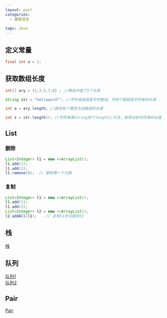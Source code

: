 ```yaml
---
layout: post
categories:
  - 编程语言
  
tags: Java
---
```


## 定义常量
```java
final int a = 1; 
```

## 获取数组长度
```java
int[] ary = {1,3,5,7,8} ; //数组中装了5个元素

String str = "helloword!"; //字符串底层是字符数组，字符个数就是字符串的长度

int a = ary.length; //数组有个属性为该数组的长度

int s = str.length(); //字符串类String有个length()方法，取得当前字符串的长度
```

## List

### 删除
```java
List<Integer> l1 = new <>ArrayList();
l1.add(1);
l1.add(2);
l1.remove(0);  // 删除第一个元素
```

### 复制
```java
List<Integer> l1 = new <>ArrayList();
l1.add(1);
l1.add(2);
List<Integer> l2 = new <>ArrayList();
l2.addAll(l1);    // 复制l1中元素到l2
```

## 栈
[栈](https://www.runoob.com/java/java-stack-class.html)

## 队列
[队列1](https://www.cnblogs.com/lemon-flm/p/7877898.html)  
[队列2](https://www.runoob.com/java/data-queue.html)

## Pair
[Pair](https://blog.csdn.net/neweastsun/article/details/80294811)

